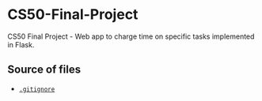 # CS50-Final-Project
CS50 Final Project - Web app to charge time on specific tasks implemented in Flask.



## Source of files

- [`.gitignore`](https://github.com/github/gitignore/blob/master/Python.gitignore)
